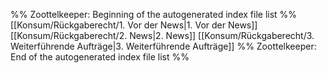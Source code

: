 %% Zoottelkeeper: Beginning of the autogenerated index file list  %%
 [[Konsum/Rückgaberecht/1. Vor der News|1. Vor der News]]
 [[Konsum/Rückgaberecht/2. News|2. News]]
 [[Konsum/Rückgaberecht/3. Weiterführende Aufträge|3. Weiterführende Aufträge]]
%% Zoottelkeeper: End of the autogenerated index file list  %%

